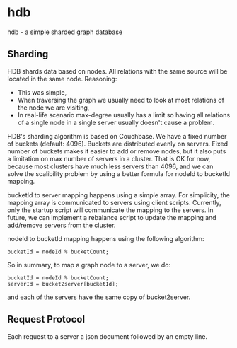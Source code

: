 hdb
===

hdb - a simple sharded graph database


Sharding
--------

HDB shards data based on nodes. All relations with the same source will be
located in the same node. Reasoning:
 
 * This was simple,
 * When traversing the graph we usually need to look at most relations of
   the node we are visiting,
 * In real-life scenario max-degree usually has a limit so having all relations
   of a single node in a single server usually doesn't cause a problem.

HDB's sharding algorithm is based on Couchbase. We have a fixed number of
buckets (default: 4096). Buckets are distributed evenly on servers. Fixed number
of buckets makes it easier to add or remove nodes, but it also puts a limitation
on max number of servers in a cluster. That is OK for now, because most clusters
have much less servers than 4096, and we can solve the scalibility problem by
using a better formula for nodeId to bucketId mapping.

bucketId to server mapping happens using a simple array. For simplicity, the
mapping array is communicated to servers using client scripts. Currently, only
the startup script will communicate the mapping to the servers. In future, we
can implement a rebalance script to update the mapping and add/remove servers
from the cluster.

nodeId to bucketId mapping happens using the following algorithm:

    bucketId = nodeId % bucketCount;


So in summary, to map a graph node to a server, we do:
   
    bucketId = nodeId % bucketCount;
    serverId = bucket2server[bucketId];

and each of the servers have the same copy of bucket2server.


Request Protocol
----------------

Each request to a server a json document followed by an empty line.

